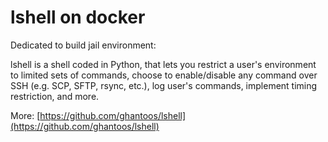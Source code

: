 lshell on docker
================

Dedicated to build jail environment:

lshell is a shell coded in Python, that lets you restrict a user's environment to limited sets of commands, choose to enable/disable any command over SSH (e.g. SCP, SFTP, rsync, etc.), log user's commands, implement timing restriction, and more.

More: [https://github.com/ghantoos/lshell](https://github.com/ghantoos/lshell)

